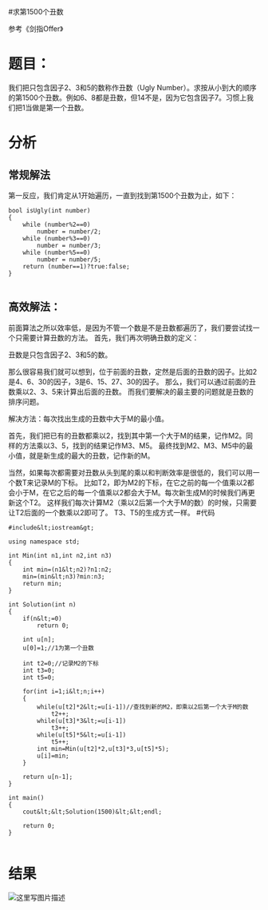 #求第1500个丑数
>  
 参考《剑指Offer》 


# 题目：

我们把只包含因子2、3和5的数称作丑数（Ugly Number）。求按从小到大的顺序的第1500个丑数。例如6、8都是丑数，但14不是，因为它包含因子7。习惯上我们把1当做是第一个丑数。

# 分析

## 常规解法

第一反应，我们肯定从1开始遍历，一直到找到第1500个丑数为止，如下：

```
bool isUgly(int number)  
{  
    while (number%2==0)  
        number = number/2;  
    while (number%3==0)  
        number = number/3;  
    while (number%5==0)  
        number = number/5;  
    return (number==1)?true:false;  
}  


```

## 高效解法：

前面算法之所以效率低，是因为不管一个数是不是丑数都遍历了，我们要尝试找一个只需要计算丑数的方法。 首先，我们再次明确丑数的定义：

>  
 丑数是只包含因子2、3和5的数。 


那么很容易我们就可以想到，位于前面的丑数，定然是后面的丑数的因子。比如2是4、6、30的因子，3是6、15、27、30的因子。 那么，我们可以通过前面的丑数乘以2、3、5来计算出后面的丑数。 而我们要解决的最主要的问题就是丑数的排序问题。

>  
 解决方法：每次找出生成的丑数中大于M的最小值。 


首先，我们把已有的丑数都乘以2，找到其中第一个大于M的结果，记作M2。同样的方法乘以3、5，找到的结果记作M3、M5。 最终找到M2、M3、M5中的最小值，就是新生成的最大的丑数，记作新的M。

当然，如果每次都需要对丑数从头到尾的乘以和判断效率是很低的，我们可以用一个数T来记录M的下标。 比如T2，即为M2的下标，在它之前的每一个值乘以2都会小于M，在它之后的每一个值乘以2都会大于M。每次新生成M的时候我们再更新这个T2。 这样我们每次计算M2（乘以2后第一个大于M的数）的时候，只需要让T2后面的一个数乘以2即可了。 T3、T5的生成方式一样。 #代码

```
#include&lt;iostream&gt;

using namespace std;

int Min(int n1,int n2,int n3)
{
    int min=(n1&lt;n2)?n1:n2;
    min=(min&lt;n3)?min:n3;
    return min;
}

int Solution(int n)
{
    if(n&lt;=0)
        return 0;

    int u[n];
    u[0]=1;//1为第一个丑数

    int t2=0;//记录M2的下标
    int t3=0;
    int t5=0;

    for(int i=1;i&lt;n;i++)
    {
        while(u[t2]*2&lt;=u[i-1])//查找到新的M2，即乘以2后第一个大于M的数
            t2++;
        while(u[t3]*3&lt;=u[i-1])
            t3++;
        while(u[t5]*5&lt;=u[i-1])
            t5++;
        int min=Min(u[t2]*2,u[t3]*3,u[t5]*5);
        u[i]=min;
    }

    return u[n-1];
}

int main()
{
    cout&lt;&lt;Solution(1500)&lt;&lt;endl;

    return 0;
}


```

# 结果

<img src="https://imgconvert.csdnimg.cn/aHR0cDovL2ltZy5ibG9nLmNzZG4ubmV0LzIwMTYxMjE0MTYxOTU5Nzcw" alt="这里写图片描述">
